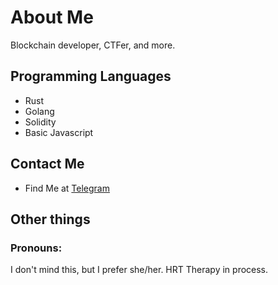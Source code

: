 # About Me

Blockchain developer, CTFer, and more.

## Programming Languages

- Rust
- Golang
- Solidity
- Basic Javascript

## Contact Me

- Find Me at [Telegram](t.me/quiccat)

## Other things

### Pronouns:

I don't mind this, but I prefer she/her.
HRT Therapy in process.

<!--
**DenrianWeiss/DenrianWeiss** is a ✨ _special_ ✨ repository because its `README.md` (this file) appears on your GitHub profile.

Here are some ideas to get you started:

- 🔭 I’m currently working on ...
- 🌱 I’m currently learning ...
- 👯 I’m looking to collaborate on ...
- 🤔 I’m looking for help with ...
- 💬 Ask me about ...
- 📫 How to reach me: ...
- 😄 Pronouns: ...
- ⚡ Fun fact: ...
-->
